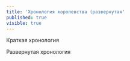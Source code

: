 ```yaml
---
title: 'Хронология королевства (развернутая'
published: true
visible: true
---
```


Краткая хронология


Развернутая хронология